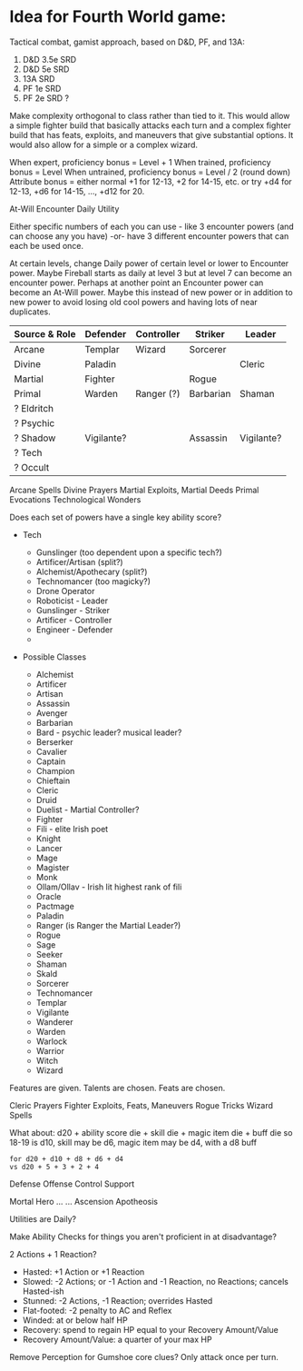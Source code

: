 # Idea for Fourth World game:

Tactical combat, gamist approach, based on D&D, PF, and 13A:

1. D&D 3.5e SRD
2. D&D 5e SRD
3. 13A SRD
4. PF 1e SRD
5. PF 2e SRD ?

Make complexity orthogonal to class rather than tied to it. This would allow a simple fighter build that basically attacks each turn and a complex fighter build that has feats, exploits, and maneuvers that give substantial options. It would also allow for a simple or a complex wizard.

When expert, proficiency bonus = Level + 1
When trained, proficiency bonus = Level
When untrained, proficiency bonus = Level / 2 (round down)
Attribute bonus = either normal +1 for 12-13, +2 for 14-15, etc.
  or try +d4 for 12-13, +d6 for 14-15, ..., +d12 for 20.

At-Will
Encounter
Daily
Utility

Either specific numbers of each you can use - like 3 encounter powers (and can choose any you have) -or- have 3 different encounter powers that can each be used once.

At certain levels, change Daily power of certain level or lower to Encounter power.
Maybe Fireball starts as daily at level 3 but at level 7 can become an encounter power.
Perhaps at another point an Encounter power can become an At-Will power.
Maybe this instead of new power or in addition to new power to avoid losing old cool powers and having lots of near duplicates.

| Source & Role | Defender | Controller | Striker   | Leader |
|---------------|----------|------------|-----------|--------|
| Arcane        | Templar  | Wizard     | Sorcerer  |        |
| Divine        | Paladin  |            |           | Cleric |
| Martial       | Fighter  |            | Rogue     |        |
| Primal        | Warden   | Ranger (?) | Barbarian | Shaman |
| ? Eldritch    |          |            |           |        |
| ? Psychic     |          |            |           |        |
| ? Shadow      | Vigilante? |            | Assassin  | Vigilante? |
| ? Tech        |          |            |           |        |
| ? Occult      |          |            |           |        |

Arcane Spells
Divine Prayers
Martial Exploits, Martial Deeds
Primal Evocations
Technological Wonders

Does each set of powers have a single key ability score?

- Tech
    - Gunslinger (too dependent upon a specific tech?)
    - Artificer/Artisan (split?)
    - Alchemist/Apothecary (split?)
    - Technomancer (too magicky?)
    - Drone Operator
    - Roboticist - Leader
    - Gunslinger - Striker
    - Artificer - Controller
    - Engineer - Defender
    -

- Possible Classes
    - Alchemist
    - Artificer
    - Artisan
    - Assassin
    - Avenger
    - Barbarian
    - Bard - psychic leader? musical leader?
    - Berserker
    - Cavalier
    - Captain
    - Champion
    - Chieftain
    - Cleric
    - Druid
    - Duelist - Martial Controller?
    - Fighter
    - Fili - elite Irish poet
    - Knight
    - Lancer
    - Mage
    - Magister
    - Monk
    - Ollam/Ollav - Irish lit highest rank of fili
    - Oracle
    - Pactmage
    - Paladin
    - Ranger (is Ranger the Martial Leader?)
    - Rogue
    - Sage
    - Seeker
    - Shaman
    - Skald
    - Sorcerer
    - Technomancer
    - Templar
    - Vigilante
    - Wanderer
    - Warden
    - Warlock
    - Warrior
    - Witch
    - Wizard

Features are given.
Talents are chosen.
Feats are chosen.

Cleric Prayers
Fighter Exploits, Feats, Maneuvers
Rogue Tricks
Wizard Spells

What about:
    d20 + ability score die + skill die + magic item die + buff die
    so 18-19 is d10, skill may be d6, magic item may be d4, with a d8 buff

    for d20 + d10 + d8 + d6 + d4
    vs d20 + 5 + 3 + 2 + 4

Defense
Offense
Control
Support

Mortal
Hero
...
...
Ascension
Apotheosis

Utilities are Daily?

Make Ability Checks for things you aren't proficient in at disadvantage?

2 Actions + 1 Reaction?
- Hasted: +1 Action or +1 Reaction
- Slowed: -2 Actions; or -1 Action and -1 Reaction, no Reactions; cancels Hasted-ish
- Stunned: -2 Actions, -1 Reaction; overrides Hasted
- Flat-footed: -2 penalty to AC and Reflex
- Winded: at or below half HP
- Recovery: spend to regain HP equal to your Recovery Amount/Value
- Recovery Amount/Value: a quarter of your max HP

Remove Perception for Gumshoe core clues?
Only attack once per turn.
